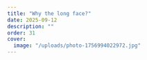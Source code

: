 ```yaml
---
title: "Why the long face?"
date: 2025-09-12
description: ""
order: 31
cover:
  image: "/uploads/photo-1756994022972.jpg"
---
```


